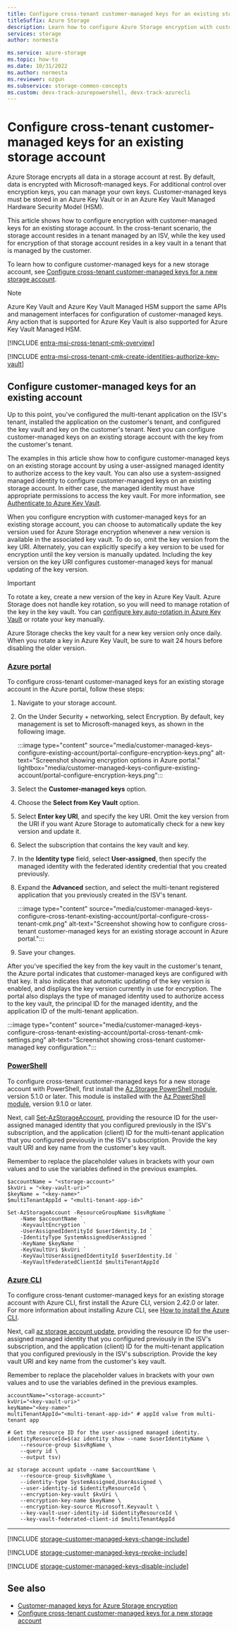 ```yaml
---
title: Configure cross-tenant customer-managed keys for an existing storage account
titleSuffix: Azure Storage
description: Learn how to configure Azure Storage encryption with customer-managed keys in an Azure key vault that resides in a different tenant than the tenant where the storage account resides. Customer-managed keys allow a service provider to encrypt the customer's data using an encryption key that is managed by the service provider's customer and that isn't accessible to the service provider.
services: storage
author: normesta

ms.service: azure-storage
ms.topic: how-to
ms.date: 10/31/2022
ms.author: normesta
ms.reviewer: ozgun
ms.subservice: storage-common-concepts
ms.custom: devx-track-azurepowershell, devx-track-azurecli
---
```


# Configure cross-tenant customer-managed keys for an existing storage account

Azure Storage encrypts all data in a storage account at rest. By default, data is encrypted with Microsoft-managed keys. For additional control over encryption keys, you can manage your own keys. Customer-managed keys must be stored in an Azure Key Vault or in an Azure Key Vault Managed Hardware Security Model (HSM).

This article shows how to configure encryption with customer-managed keys for an existing storage account. In the cross-tenant scenario, the storage account resides in a tenant managed by an ISV, while the key used for encryption of that storage account resides in a key vault in a tenant that is managed by the customer.

To learn how to configure customer-managed keys for a new storage account, see [Configure cross-tenant customer-managed keys for a new storage account](customer-managed-keys-configure-cross-tenant-new-account.md).

> [!NOTE]
> Azure Key Vault and Azure Key Vault Managed HSM support the same APIs and management interfaces for configuration of customer-managed keys. Any action that is supported for Azure Key Vault is also supported for Azure Key Vault Managed HSM.

[!INCLUDE [entra-msi-cross-tenant-cmk-overview](../../../includes/entra-msi-cross-tenant-cmk-overview.md)]

[!INCLUDE [entra-msi-cross-tenant-cmk-create-identities-authorize-key-vault](../../../includes/entra-msi-cross-tenant-cmk-create-identities-authorize-key-vault.md)]

## Configure customer-managed keys for an existing account

Up to this point, you've configured the multi-tenant application on the ISV's tenant, installed the application on the customer's tenant, and configured the key vault and key on the customer's tenant. Next you can configure customer-managed keys on an existing storage account with the key from the customer's tenant.

The examples in this article show how to configure customer-managed keys on an existing storage account by using a user-assigned managed identity to authorize access to the key vault. You can also use a system-assigned managed identity to configure customer-managed keys on an existing storage account. In either case, the managed identity must have appropriate permissions to access the key vault. For more information, see [Authenticate to Azure Key Vault](../../key-vault/general/authentication.md).

When you configure encryption with customer-managed keys for an existing storage account, you can choose to automatically update the key version used for Azure Storage encryption whenever a new version is available in the associated key vault. To do so, omit the key version from the key URI. Alternately, you can explicitly specify a key version to be used for encryption until the key version is manually updated. Including the key version on the key URI configures customer-managed keys for manual updating of the key version.

> [!IMPORTANT]
> To rotate a key, create a new version of the key in Azure Key Vault. Azure Storage does not handle key rotation, so you will need to manage rotation of the key in the key vault. You can [configure key auto-rotation in Azure Key Vault](../../key-vault/keys/how-to-configure-key-rotation.md) or rotate your key manually.
>
> Azure Storage checks the key vault for a new key version only once daily. When you rotate a key in Azure Key Vault, be sure to wait 24 hours before disabling the older version.

### [Azure portal](#tab/azure-portal)

To configure cross-tenant customer-managed keys for an existing storage account in the Azure portal, follow these steps:

1. Navigate to your storage account.
1. On the Under Security + networking, select Encryption. By default, key management is set to Microsoft-managed keys, as shown in the following image.

    :::image type="content" source="media/customer-managed-keys-configure-existing-account/portal-configure-encryption-keys.png" alt-text="Screenshot showing encryption options in Azure portal." lightbox="media/customer-managed-keys-configure-existing-account/portal-configure-encryption-keys.png":::

1. Select the **Customer-managed keys** option.
1. Choose the **Select from Key Vault** option.
1. Select **Enter key URI**, and specify the key URI. Omit the key version from the URI if you want Azure Storage to automatically check for a new key version and update it.
1. Select the subscription that contains the key vault and key.
1. In the **Identity type** field, select **User-assigned**, then specify the managed identity with the federated identity credential that you created previously.
1. Expand the **Advanced** section, and select the multi-tenant registered application that you previously created in the ISV's tenant.

    :::image type="content" source="media/customer-managed-keys-configure-cross-tenant-existing-account/portal-configure-cross-tenant-cmk.png" alt-text="Screenshot showing how to configure cross-tenant customer-managed keys for an existing storage account in Azure portal.":::

1. Save your changes.

After you've specified the key from the key vault in the customer's tenant, the Azure portal indicates that customer-managed keys are configured with that key. It also indicates that automatic updating of the key version is enabled, and displays the key version currently in use for encryption. The portal also displays the type of managed identity used to authorize access to the key vault, the principal ID for the managed identity, and the application ID of the multi-tenant application.

:::image type="content" source="media/customer-managed-keys-configure-cross-tenant-existing-account/portal-cross-tenant-cmk-settings.png" alt-text="Screenshot showing cross-tenant customer-managed key configuration.":::

### [PowerShell](#tab/azure-powershell)

To configure cross-tenant customer-managed keys for a new storage account with PowerShell, first install the [Az.Storage PowerShell module](https://www.powershellgallery.com/packages/Az.Storage), version 5.1.0 or later. This module is installed with the [Az PowerShell module](https://www.powershellgallery.com/packages/Az), version 9.1.0 or later.

Next, call [Set-AzStorageAccount](/powershell/module/az.storage/set-azstorageaccount), providing the resource ID for the user-assigned managed identity that you configured previously in the ISV's subscription, and the application (client) ID for the multi-tenant application that you configured previously in the ISV's subscription. Provide the key vault URI and key name from the customer's key vault.

Remember to replace the placeholder values in brackets with your own values and to use the variables defined in the previous examples.

```azurepowershell
$accountName = "<storage-account>"
$kvUri = "<key-vault-uri>"
$keyName = "<key-name>"
$multiTenantAppId = "<multi-tenant-app-id>"

Set-AzStorageAccount -ResourceGroupName $isvRgName `
    -Name $accountName `
    -KeyvaultEncryption `
    -UserAssignedIdentityId $userIdentity.Id `
    -IdentityType SystemAssignedUserAssigned `
    -KeyName $keyName `
    -KeyVaultUri $kvUri `
    -KeyVaultUserAssignedIdentityId $userIdentity.Id `
    -KeyVaultFederatedClientId $multiTenantAppId 
```

### [Azure CLI](#tab/azure-cli)

To configure cross-tenant customer-managed keys for an existing storage account with Azure CLI, first install the Azure CLI, version 2.42.0 or later. For more information about installing Azure CLI, see [How to install the Azure CLI](/cli/azure/install-azure-cli).

Next, call [az storage account update](/cli/azure/storage/account#az-storage-account-update), providing the resource ID for the user-assigned managed identity that you configured previously in the ISV's subscription, and the application (client) ID for the multi-tenant application that you configured previously in the ISV's subscription. Provide the key vault URI and key name from the customer's key vault.

Remember to replace the placeholder values in brackets with your own values and to use the variables defined in the previous examples.

```azurecli
accountName="<storage-account>"
kvUri="<key-vault-uri>"
keyName="<key-name>"
multiTenantAppId="<multi-tenant-app-id>" # appId value from multi-tenant app

# Get the resource ID for the user-assigned managed identity.
identityResourceId=$(az identity show --name $userIdentityName \
    --resource-group $isvRgName \
    --query id \
    --output tsv)

az storage account update --name $accountName \
    --resource-group $isvRgName \
    --identity-type SystemAssigned,UserAssigned \
    --user-identity-id $identityResourceId \
    --encryption-key-vault $kvUri \
    --encryption-key-name $keyName \
    --encryption-key-source Microsoft.Keyvault \
    --key-vault-user-identity-id $identityResourceId \
    --key-vault-federated-client-id $multiTenantAppId
```

---

[!INCLUDE [storage-customer-managed-keys-change-include](../../../includes/storage-customer-managed-keys-change-include.md)]

[!INCLUDE [storage-customer-managed-keys-revoke-include](../../../includes/storage-customer-managed-keys-revoke-include.md)]

[!INCLUDE [storage-customer-managed-keys-disable-include](../../../includes/storage-customer-managed-keys-disable-include.md)]

## See also

- [Customer-managed keys for Azure Storage encryption](customer-managed-keys-overview.md)
- [Configure cross-tenant customer-managed keys for a new storage account](customer-managed-keys-configure-cross-tenant-new-account.md)
